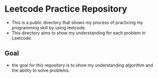 # Leetcode Practice Repository

- This is a public directory that shows my process of practicing my programming skill by using leetcode.
- This directory aims to show my understanding for each problem in Leetcode.

## Goal
- the goal for this repository is to show my understanding algorithm and the ability to solve problems.

